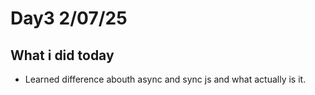 # Day3 2/07/25

## What i did today
- Learned difference abouth async and sync js and what actually is it.
